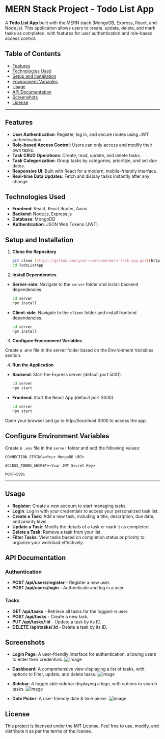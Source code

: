 # MERN Stack Project - Todo List App

A **Todo List App** built with the MERN stack (MongoDB, Express, React, and Node.js). This application allows users to create, update, delete, and mark tasks as completed, with features for user authentication and role-based access control.

## Table of Contents

- [Features](#features)
- [Technologies Used](#technologies-used)
- [Setup and Installation](#setup-and-installation)
- [Environment Variables](#environment-variables)
- [Usage](#usage)
- [API Documentation](#api-documentation)
- [Screenshots](#screenshots)
- [License](#license)

---

## Features

- **User Authentication**: Register, log in, and secure routes using JWT authentication.
- **Role-based Access Control**: Users can only access and modify their own tasks.
- **Task CRUD Operations**: Create, read, update, and delete tasks.
- **Task Categorization**: Group tasks by categories, prioritize, and set due dates.
- **Responsive UI**: Built with React for a modern, mobile-friendly interface.
- **Real-time Data Updates**: Fetch and display tasks instantly after any change.

## Technologies Used

- **Frontend**: React, React Router, Axios
- **Backend**: Node.js, Express.js
- **Database**: MongoDB
- **Authentication**: JSON Web Tokens (JWT)

## Setup and Installation

1. **Clone the Repository**

   ```bash
   git clone [https://github.com/your-username/mern-task-app.git](https://github.com/MARSIF123/TodoListApp.git)
   cd TodoListApp

2. **Install Dependencies**

- **Server-side**: Navigate to the `server` folder and install backend dependencies.

  ```bash
  cd server
  npm install  

- **Client-side**: Navigate to the `client` folder and install frontend dependencies.

  ```bash
  cd server
  npm install

3. **Configure Environment Variables**

Create a .env file in the server folder based on the Environment Variables section.

4. **Run the Application**

- **Backend**: Start the Express server (default port 5001).

  ```bash
  cd server
  npm start

- **Frontend**: Start the React App (default port 3000).

  ```bash
  cd server
  npm start

Open your browser and go to http://localhost:3000 to access the app.

## Configure Environment Variables

Create a `.env` file in the `server` folder and add the following values:


`CONNECTION_STRING=<Your MongoDB URI>`

`ACCESS_TOKEN_SECRET=<Your JWT Secret Key>`

`PORT=5001`

----------------------


## Usage

- **Register**: Create a new account to start managing tasks.
- **Login**: Log in with your credentials to access your personalized task list.
- **Create a Task**: Add a new task, including a title, description, due date, and priority level.
- **Update a Task**: Modify the details of a task or mark it as completed.
- **Delete a Task**: Remove a task from your list.
- **Filter Tasks**: View tasks based on completion status or priority to organize your workload effectively.

## API Documentation

### Authentication

- **POST /api/users/register** - Register a new user.
- **POST /api/users/login** - Authenticate and log in a user.

### Tasks

- **GET /api/tasks** - Retrieve all tasks for the logged-in user.
- **POST /api/tasks** - Create a new task.
- **PUT /api/tasks/:id** - Update a task by its ID.
- **DELETE /api/tasks/:id** - Delete a task by its ID.

## Screenshots

- **Login Page**: A user-friendly interface for authentication, allowing users to enter their credentials.
 ![image](https://github.com/user-attachments/assets/722e1675-c6c4-4a1c-9246-2ad485506a84)


- **Dashboard**: A comprehensive view displaying a list of tasks, with options to filter, update, and delete tasks.
 ![image](https://github.com/user-attachments/assets/c6751f08-e61b-4cec-8447-e6333634afcb)

- **Sidebar**: A toggle able sidebar displaying a logo, with options to search tasks.
 ![image](https://github.com/user-attachments/assets/ce62a9f7-ab3b-49bc-aed8-5adf7c602ea5)

- **Date Picker**: A user-friendly date & time picker.
 ![image](https://github.com/user-attachments/assets/3cb87014-21c6-428a-a0a2-410b9d1adfeb)




## License

This project is licensed under the MIT License. Feel free to use, modify, and distribute it as per the terms of the license.

